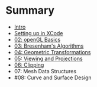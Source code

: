 # Summary

* [Intro](intro.md)
* [Setting up in XCode](setting_up_in_xcode.md)
* [02: openGL Basics](README.md)
* [03: Bresenham's Algorithms](03_bresenhams_algorithms.md)
* [04: Geometric Transformations](04_geometric_transformations.md)
* [05: Viewing and Projections](05_viewing_and_projections.md)
* [06: Clipping](06_clipping.md)
* 07: Mesh Data Structures
* #08: Curve and Surface Design

